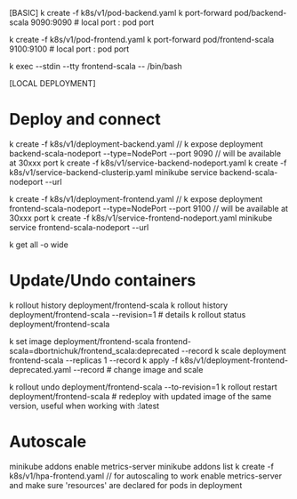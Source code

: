 
[BASIC]
k create -f k8s/v1/pod-backend.yaml
k port-forward pod/backend-scala 9090:9090  # local port : pod port

k create -f k8s/v1/pod-frontend.yaml
k port-forward pod/frontend-scala 9100:9100  # local port : pod port

k exec --stdin --tty frontend-scala -- /bin/bash

[LOCAL DEPLOYMENT]
# Deploy and connect

k create -f k8s/v1/deployment-backend.yaml
// k expose deployment backend-scala-nodeport --type=NodePort --port 9090 // will be available at 30xxx port
k create -f k8s/v1/service-backend-nodeport.yaml
k create -f k8s/v1/service-backend-clusterip.yaml
minikube service backend-scala-nodeport --url

k create -f k8s/v1/deployment-frontend.yaml
// k expose deployment frontend-scala-nodeport --type=NodePort --port 9100 // will be available at 30xxx port
k create -f k8s/v1/service-frontend-nodeport.yaml
minikube service frontend-scala-nodeport --url


k get all -o wide

# Update/Undo containers
k rollout history deployment/frontend-scala
k rollout history deployment/frontend-scala --revision=1 # details
k rollout status deployment/frontend-scala

k set image deployment/frontend-scala frontend-scala=dbortnichuk/frontend_scala:deprecated --record
k scale deployment frontend-scala --replicas 1 --record
k apply -f k8s/v1/deployment-frontend-deprecated.yaml --record  # change image and scale

k rollout undo deployment/frontend-scala --to-revision=1
k rollout restart deployment/frontend-scala # redeploy with updated image of the same version, useful when working with :latest

# Autoscale
minikube addons enable metrics-server
minikube addons list
k create -f k8s/v1/hpa-frontend.yaml //  for autoscaling to work enable metrics-server and make sure 'resources' are declared for pods in deployment
